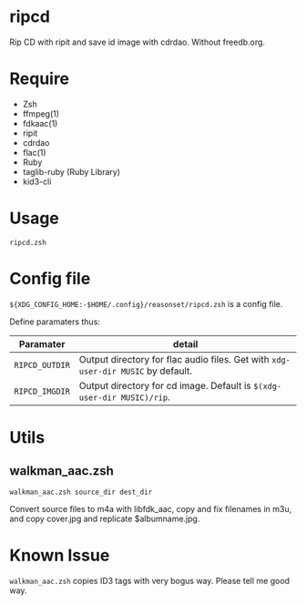 # ripcd

Rip CD with ripit and save id image with cdrdao. Without freedb.org.

# Require

* Zsh
* ffmpeg(1)
* fdkaac(1)
* ripit
* cdrdao
* flac(1)
* Ruby
* taglib-ruby (Ruby Library)
* kid3-cli

# Usage

```
ripcd.zsh
```

# Config file

`${XDG_CONFIG_HOME:-$HOME/.config}/reasonset/ripcd.zsh` is a config file.

Define paramaters thus:

|Paramater|detail|
|-------|--------------------------|
|`RIPCD_OUTDIR`|Output directory for flac audio files. Get with `xdg-user-dir MUSIC` by default.|
|`RIPCD_IMGDIR`|Output directory for cd image. Default is `$(xdg-user-dir MUSIC)/rip`.|

# Utils

## walkman_aac.zsh

```
walkman_aac.zsh source_dir dest_dir
```

Convert source files to m4a with libfdk_aac, copy and fix filenames in m3u, and copy cover.jpg and replicate $albumname.jpg.

# Known Issue

`walkman_aac.zsh` copies ID3 tags with very bogus way.
Please tell me good way.
